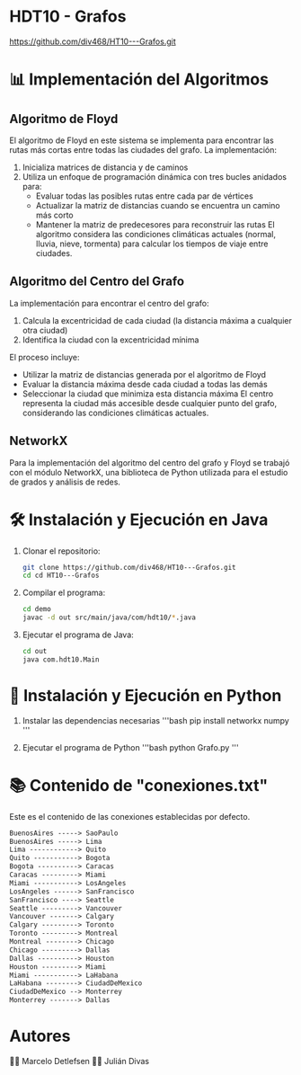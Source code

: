 # HDT10 - Grafos
https://github.com/div468/HT10---Grafos.git

# 📊 Implementación del Algoritmos
## Algoritmo de Floyd
El algoritmo de Floyd en este sistema se implementa para encontrar las rutas más cortas entre todas las ciudades del grafo. La implementación:
1. Inicializa matrices de distancia y de caminos
2. Utiliza un enfoque de programación dinámica con tres bucles anidados para:
   - Evaluar todas las posibles rutas entre cada par de vértices
   - Actualizar la matriz de distancias cuando se encuentra un camino más corto
   - Mantener la matriz de predecesores para reconstruir las rutas
El algoritmo considera las condiciones climáticas actuales (normal, lluvia, nieve, tormenta) para calcular los tiempos de viaje entre ciudades.

## Algoritmo del Centro del Grafo
La implementación para encontrar el centro del grafo:
1. Calcula la excentricidad de cada ciudad (la distancia máxima a cualquier otra ciudad)
2. Identifica la ciudad con la excentricidad mínima

El proceso incluye:
   - Utilizar la matriz de distancias generada por el algoritmo de Floyd
   - Evaluar la distancia máxima desde cada ciudad a todas las demás
   - Seleccionar la ciudad que minimiza esta distancia máxima
El centro representa la ciudad más accesible desde cualquier punto del grafo, considerando las condiciones climáticas actuales.

## NetworkX
Para la implementación del algoritmo del centro del grafo y Floyd se trabajó con el módulo NetworkX, una biblioteca de Python utilizada para el estudio de grados y análisis de redes.

# 🛠️ Instalación y Ejecución en Java
1. Clonar el repositorio:
    ```bash
    git clone https://github.com/div468/HT10---Grafos.git
    cd cd HT10---Grafos
    ```

2. Compilar el programa:
    ```bash 
    cd demo
    javac -d out src/main/java/com/hdt10/*.java
    ```

3. Ejecutar el programa de Java:
    ```bash
    cd out
    java com.hdt10.Main
    ```
# 🐍 Instalación y Ejecución en Python
1. Instalar las dependencias necesarias
    '''bash
    pip 
    install networkx numpy
    '''

2. Ejecutar el programa de Python
    '''bash
    python Grafo.py
    '''
    
# 📚 Contenido de "conexiones.txt"
Este es el contenido de las conexiones establecidas por defecto.
```lisp
BuenosAires -----> SaoPaulo
BuenosAires -----> Lima
Lima ------------> Quito
Quito -----------> Bogota
Bogota ----------> Caracas
Caracas ---------> Miami
Miami -----------> LosAngeles
LosAngeles ------> SanFrancisco
SanFrancisco ----> Seattle
Seattle ---------> Vancouver
Vancouver -------> Calgary
Calgary ---------> Toronto
Toronto ---------> Montreal
Montreal --------> Chicago
Chicago ---------> Dallas
Dallas ----------> Houston
Houston ---------> Miami
Miami -----------> LaHabana
LaHabana --------> CiudadDeMexico
CiudadDeMexico --> Monterrey
Monterrey -------> Dallas
```

# Autores
👨‍💻 Marcelo Detlefsen
👨‍💻 Julián Divas